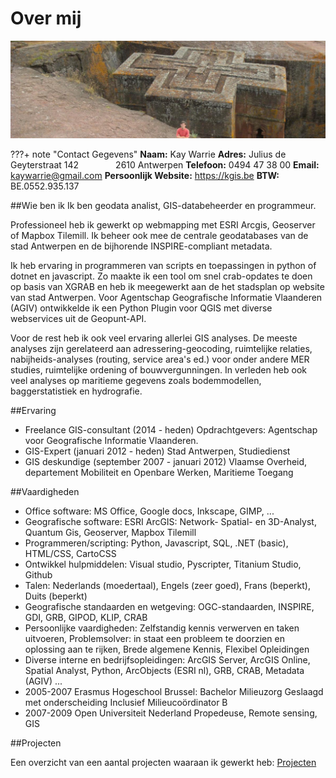 Over mij
========

![](img\Ethiopie_kay.jpg )

???+ note "Contact Gegevens"
    **Naam:** Kay Warrie
    **Adres:** Julius de Geyterstraat 142
    &nbsp; &nbsp; &nbsp; &nbsp; &nbsp; &nbsp; &nbsp;  2610 Antwerpen
    **Telefoon:** 0494 47 38 00
    **Email:** kaywarrie@gmail.com
    **Persoonlijk Website:** https://kgis.be
    **BTW:** BE.0552.935.137

##Wie ben ik
Ik ben geodata analist, GIS-databeheerder en programmeur.

Professioneel heb ik gewerkt op webmapping met ESRI Arcgis, Geoserver of Mapbox Tilemill. Ik beheer ook mee de centrale geodatabases van de stad Antwerpen en de bijhorende INSPIRE-compliant metadata.

Ik heb ervaring in programmeren van scripts en toepassingen in python of dotnet en javascript. Zo maakte ik een tool om snel crab-opdates te doen op basis van XGRAB en heb ik meegewerkt aan de het stadsplan op website van stad Antwerpen. Voor Agentschap Geografische Informatie Vlaanderen (AGIV) ontwikkelde ik een Python Plugin voor QGIS met diverse webservices uit de Geopunt-API.

Voor de rest heb ik ook veel ervaring allerlei GIS analyses. De meeste analyses zijn gerelateerd aan adressering-geocoding, ruimtelijke relaties, nabijheids-analyses (routing, service area's ed.) voor onder andere MER studies, ruimtelijke ordening of bouwvergunningen. In verleden heb ook veel analyses op maritieme gegevens zoals bodemmodellen, baggerstatistiek en hydrografie.

##Ervaring
- Freelance GIS-consultant (2014 - heden) Opdrachtgevers: Agentschap voor Geografische Informatie Vlaanderen.
- GIS-Expert (januari 2012 - heden) Stad Antwerpen, Studiedienst
- GIS deskundige (september 2007 - januari 2012) Vlaamse Overheid, departement Mobiliteit en Openbare Werken, Maritieme Toegang

##Vaardigheden
- Office software: MS Office, Google docs, Inkscape, GIMP, ...
- Geografische software: ESRI ArcGIS: Network- Spatial- en 3D-Analyst, Quantum Gis, Geoserver, Mapbox Tilemill
- Programmeren/scripting: Python, Javascript, SQL, .NET (basic), HTML/CSS, CartoCSS
- Ontwikkel hulpmiddelen: Visual studio, Pyscripter, Titanium Studio, Github
- Talen: Nederlands (moedertaal), Engels (zeer goed), Frans (beperkt), Duits (beperkt)
- Geografische standaarden en wetgeving: OGC-standaarden, INSPIRE, GDI, GRB, GIPOD, KLIP, CRAB
- Persoonlijke vaardigheden: Zelfstandig kennis verwerven en taken uitvoeren, Problemsolver: in staat een probleem te doorzien en oplossing aan te rijken, Brede algemene Kennis, Flexibel
Opleidingen
- Diverse interne en bedrijfsopleidingen: ArcGIS Server, ArcGIS Online, Spatial Analyst, Python, ArcObjects (ESRI nl), GRB, CRAB, Metadata (AGIV) ...
- 2005-2007 Erasmus Hogeschool Brussel: Bachelor Milieuzorg Geslaagd met onderscheiding Inclusief Milieucoördinator B
- 2007-2009 Open Universiteit Nederland Propedeuse, Remote sensing, GIS

##Projecten

Een overzicht van een aantal projecten waaraan ik gewerkt heb: [Projecten](projects.md)
